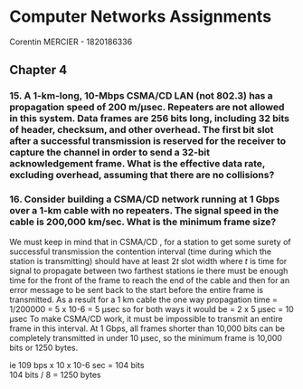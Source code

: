 # Computer Networks Assignments

Corentin MERCIER - 1820186336

## Chapter 4

### 15. A 1-km-long, 10-Mbps CSMA/CD LAN (not 802.3) has a propagation speed of 200 m/µsec. Repeaters are not allowed in this system. Data frames are 256 bits long, including 32 bits of header, checksum, and other overhead. The first bit slot after a successful transmission is reserved for the receiver to capture the channel in order to send a 32-bit acknowledgement frame. What is the effective data rate, excluding overhead, assuming that there are no collisions?



### 16. Consider building a CSMA/CD network running at 1 Gbps over a 1-km cable with no repeaters. The signal speed in the cable is 200,000 km/sec. What is the minimum frame size?

We must keep in mind that in CSMA/CD , for a station to get some surety of
successful transmission the contention interval (time during which the station is
transmitting) should have at least 2*t* slot width where *t* is time for signal to
propagate between two farthest stations ie there must be enough time for the
front of the frame to reach the end of the cable and then for an error message to
be sent back to the start before the entire frame is transmitted.
As a result for a 1 km cable the one way propagation time = 1/200000 = 5 x 10-6 = 5 µsec
so for both ways it would be = 2 x 5 µsec = 10 µsec
To make CSMA/CD work, it must be impossible to transmit an entire frame in this
interval. At 1 Gbps, all frames shorter than 10,000 bits can be completely
transmitted in under 10 µsec, so the minimum frame is 10,000 bits or 1250
bytes.

ie 109 bps x 10 x 10-6 sec = 104 bits  
104 bits / 8 = 1250 bytes
